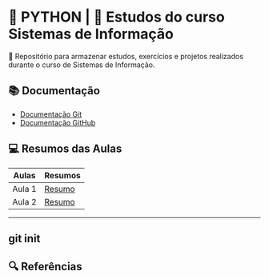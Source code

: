 
# 🐍 PYTHON  | 📒 Estudos do curso Sistemas de Informação 

📂 Repositório para armazenar estudos, exercícios e projetos realizados durante o curso de Sistemas de Informação.

## 📚 Documentação
- [Documentação Git](https://git-scm.com/doc)
- [Documentação GitHub](https://docs.github.com/)

## 💻 Resumos das Aulas
| Aulas | Resumos |
|-------|--------|
| Aula 1 | [Resumo]() |
| Aula 2 | [Resumo]() |

---
git init 
---

## 🔍 Referências
